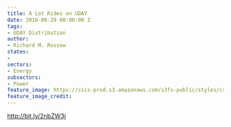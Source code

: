 ```yaml
---
title: A Lot Rides on UDAY
date: 2016-06-29 00:00:00 Z
tags:
- UDAY Distribution
author:
- Richard M. Rossow
states:
- 
sectors:
- Energy
subsectors:
- Power
feature_image: https://csis-prod.s3.amazonaws.com/s3fs-public/styles/csis_banner/public/publication/12389695735_4ecf9b08fb_o.jpg?itok=5KOc05gZ
feature_image_credit: 
---
```


http://bit.ly/2nbZW3j
